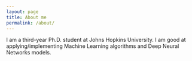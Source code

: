 ```yaml
---
layout: page
title: About me
permalink: /about/
---
```


I am a third-year Ph.D. student at Johns Hopkins University. I am good at applying/implementing Machine Learning algorithms and Deep Neural Networks models. 

